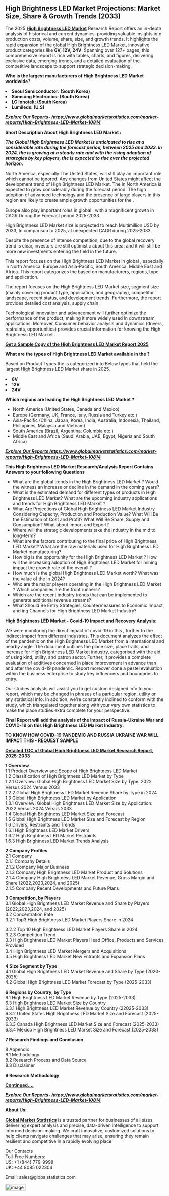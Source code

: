 <h2>High Brightness LED Market Projections: Market Size, Share & Growth Trends (2033)</h2><p>The 2025 <strong><a href="https://www.globalmarketstatistics.com/market-reports/High-Brightness-LED-Market-10814">High Brightness LED Market</a></strong> Research Report offers an in-depth analysis of historical and current dynamics, providing valuable insights into production costs, volume, share, size, and growth trends. It highlights the rapid expansion of the global High Brightness LED Market, innovative product categories like <strong>6V, 12V, 24V</strong>. Spanning over 127+ pages, this comprehensive report is rich with tables, charts, and figures, delivering exclusive data, emerging trends, and a detailed evaluation of the competitive landscape to support strategic decision-making.</p><p><strong>Who is the largest manufacturers of High Brightness LED Market worldwide?</strong></p><p><strong><li>Seoul Semiconductor: (South Korea)<li>Samsung Electronics: (South Korea)<li>LG Innotek: (South Korea)<li>Lumileds: (U.S)</strong></p><p><strong><em><a href="https://www.globalmarketstatistics.com/market-reports/High-Brightness-LED-Market-10814">Explore Our Reports-&nbsp;https://www.globalmarketstatistics.com/market-reports/High-Brightness-LED-Market-10814</a></em></strong></p><p><strong>Short Description About High Brightness LED Market :</strong></p><p><strong><em>The Global High Brightness LED Market is anticipated to rise at a considerable rate during the forecast period, between 2025 and 2033. In 2024, the is growing at a steady rate and with the rising adoption of strategies by key players, the is expected to rise over the projected horizon.</em></strong></p><p>North America, especially The United States, will still play an important role which cannot be ignored. Any changes from United States might affect the development trend of High Brightness LED Market. The in North America is expected to grow considerably during the forecast period. The high adoption of advanced technology and the presence of large players in this region are likely to create ample growth opportunities for the .</p><p>Europe also play important roles in global , with a magnificent growth in CAGR During the Forecast period 2025-2033.</p><p>High Brightness LED Market size is projected to reach Multimillion USD by 2033, In comparison to 2025, at unexpected CAGR during 2025-2033.</p><p>Despite the presence of intense competition, due to the global recovery trend is clear, investors are still optimistic about this area, and it will still be more new investments entering the field in the future.</p><p>This report focuses on the High Brightness LED Market in global , especially in North America, Europe and Asia-Pacific, South America, Middle East and Africa. This report categorizes the based on manufacturers, regions, type and application.</p><p>The report focuses on the High Brightness LED Market size, segment size (mainly covering product type, application, and geography), competitor landscape, recent status, and development trends. Furthermore, the report provides detailed cost analysis, supply chain.</p><p>Technological innovation and advancement will further optimize the performance of the product, making it more widely used in downstream applications. Moreover, Consumer behavior analysis and dynamics (drivers, restraints, opportunities) provides crucial information for knowing the High Brightness LED Market .</p><p><strong><a href="https://www.globalmarketstatistics.com/market-reports/High-Brightness-LED-Market-10814">Get a Sample Copy of the High Brightness LED Market Report 2025</a></strong></p><p><strong>What are the types of High Brightness LED Market available in the ?</strong></p><p>Based on Product Types the is categorized into Below types that held the largest High Brightness LED Market share in 2025.</p><p><strong><li>6V<li>12V<li>24V</strong></p><p><strong>Which regions are leading the High Brightness LED Market ?</strong></p><ul><li>North America (United States, Canada and Mexico)</li><li>Europe (Germany, UK, France, Italy, Russia and Turkey etc.)</li><li>Asia-Pacific (China, Japan, Korea, India, Australia, Indonesia, Thailand, Philippines, Malaysia and Vietnam)</li><li>South America (Brazil, Argentina, Columbia etc.)</li><li>Middle East and Africa (Saudi Arabia, UAE, Egypt, Nigeria and South Africa)</li></ul><p><strong><em><a href="https://www.globalmarketstatistics.com/market-reports/High-Brightness-LED-Market-10814">Explore Our Reports https://www.globalmarketstatistics.com/market-reports/High-Brightness-LED-Market-10814</a></em></strong></p><p><strong>This High Brightness LED Market Research/Analysis Report Contains Answers to your following Questions</strong></p><ul><li>What are the global trends in the High Brightness LED Market ? Would the witness an increase or decline in the demand in the coming years?</li><li>What is the estimated demand for different types of products in High Brightness LED Market? What are the upcoming industry applications and trends for High Brightness LED Market ?</li><li>What Are Projections of Global High Brightness LED Market Industry Considering Capacity, Production and Production Value? What Will Be the Estimation of Cost and Profit? What Will Be Share, Supply and Consumption? What about Import and Export?</li><li>Where will the strategic developments take the industry in the mid to long-term?</li><li>What are the factors contributing to the final price of High Brightness LED Market? What are the raw materials used for High Brightness LED Market manufacturing?</li><li>How big is the opportunity for the High Brightness LED Market ? How will the increasing adoption of High Brightness LED Market for mining impact the growth rate of the overall ?</li><li>How much is the global High Brightness LED Market worth? What was the value of the In 2024?</li><li>Who are the major players operating in the High Brightness LED Market ? Which companies are the front runners?</li><li>Which are the recent industry trends that can be implemented to generate additional revenue streams?</li><li>What Should Be Entry Strategies, Countermeasures to Economic Impact, and ing Channels for High Brightness LED Market Industry?</li></ul><p><strong>High Brightness LED Market - Covid-19 Impact and Recovery Analysis:</strong></p><p>We were monitoring the direct impact of covid-19 in this , further to the indirect impact from different industries. This document analyzes the effect of the pandemic on the High Brightness LED Market from a international and nearby angle. The document outlines the place size, place traits, and increase for High Brightness LED Market industry, categorised with the aid of using kind, utility, and patron sector. Further, it provides a complete evaluation of additives concerned in place improvement in advance than and after the covid-19 pandemic. Report moreover done a pestel evaluation within the business enterprise to study key influencers and boundaries to entry.</p><p>Our studies analysts will assist you to get custom designed info to your report, which may be changed in phrases of a particular region, utility or any statistical info. In addition, we're constantly inclined to conform with the study, which triangulated together along with your very own statistics to make the place studies extra complete for your perspective.</p><p><strong>Final Report will add the analysis of the impact of Russia-Ukraine War and COVID-19 on this High Brightness LED Market Industry.</strong></p><p><strong>TO KNOW HOW COVID-19 PANDEMIC AND RUSSIA UKRAINE WAR WILL IMPACT THIS - REQUEST SAMPLE</strong></p><p><strong><a href="https://www.globalmarketstatistics.com/market-reports/High-Brightness-LED-Market-10814">Detailed TOC of Global High Brightness LED Market Research Report, 2025-2033</a></strong></p><p><strong>1 Overview</strong><br /> 1.1 Product Overview and Scope of High Brightness LED Market<br /> 1.2 Classification of High Brightness LED Market by Type<br /> 1.2.1 Overview: Global High Brightness LED Market Size by Type: 2022 Versus 2024 Versus 2033<br /> 1.2.2 Global High Brightness LED Market Revenue Share by Type in 2024<br /> 1.3 Global High Brightness LED Market by Application<br /> 1.3.1 Overview: Global High Brightness LED Market Size by Application: 2022&nbsp;Versus 2024 Versus 2033<br /> 1.4 Global High Brightness LED Market Size and Forecast<br /> 1.5 Global High Brightness LED Market Size and Forecast by Region<br /> 1.6 Drivers, Restraints and Trends<br /> 1.6.1 High Brightness LED Market Drivers<br /> 1.6.2 High Brightness LED Market Restraints<br /> 1.6.3 High Brightness LED Market Trends Analysis</p><p><strong>2 Company Profiles</strong><br /> 2.1 Company<br /> 2.1.1 Company Details<br /> 2.1.2 Company Major Business<br /> 2.1.3 Company High Brightness LED Market Product and Solutions<br /> 2.1.4 Company High Brightness LED Market Revenue, Gross Margin and Share (2022,2023,2024, and 2025)<br /> 2.1.5 Company Recent Developments and Future Plans</p><p><strong>3 Competition, by Players</strong><br /> 3.1 Global High Brightness LED Market Revenue and Share by Players (2022,2023,2024, and 2025)<br /> 3.2 Concentration Rate<br /> 3.2.1 Top3 High Brightness LED Market Players Share in 2024</p><p>3.2.2 Top 10 High Brightness LED Market Players Share in 2024<br /> 3.2.3 Competition Trend<br /> 3.3 High Brightness LED Market Players Head Office, Products and Services Provided<br /> 3.4 High Brightness LED Market Mergers and Acquisitions<br /> 3.5 High Brightness LED Market New Entrants and Expansion Plans</p><p><strong>4 Size Segment by Type</strong><br /> 4.1 Global High Brightness LED Market Revenue and Share by Type (2020-2025)<br /> 4.2 Global High Brightness LED Market Forecast by Type (2025-2033)</p><p><strong>6 Regions by Country, by Type</strong><br /> 6.1 High Brightness LED Market Revenue by Type (2025-2033)<br /> 6.3 High Brightness LED Market Size by Country<br /> 6.3.1 High Brightness LED Market Revenue by Country (22025-2033)<br /> 6.3.2 United States High Brightness LED Market Size and Forecast (2025-2033)<br /> 6.3.3 Canada High Brightness LED Market Size and Forecast (2025-2033)<br /> 6.3.4 Mexico High Brightness LED Market Size and Forecast (2025-2033)</p><p><strong>7 Research Findings and Conclusion</strong></p><p>8 Appendix<br /> 8.1 Methodology<br /> 8.2 Research Process and Data Source<br /> 8.3 Disclaimer</p><p><strong>9 Research Methodology</strong></p><p><strong><a href="https://www.globalmarketstatistics.com/market-reports/High-Brightness-LED-Market-10814">Continued&hellip;.</a></strong></p><p><strong><em><a href="https://www.globalmarketstatistics.com/market-reports/High-Brightness-LED-Market-10814">Explore Our Reports-&nbsp;https://www.globalmarketstatistics.com/market-reports/High-Brightness-LED-Market-10814</a></em></strong></p><p><strong>About Us:</strong></p><p><strong><a href="https://www.globalmarketstatistics.com/">Global Market Statistics</a></strong> is a trusted partner for businesses of all sizes, delivering expert analysis and precise, data-driven intelligence to support informed decision-making. We craft innovative, customized solutions to help clients navigate challenges that may arise, ensuring they remain resilient and competitive in a rapidly evolving place.</p><p>Our Contacts<br /> Toll-Free Numbers:<br /> US: +1 (844) 779-9998<br /> UK: +44 8085 022304</p><p>Email: sales@globalstatistics.com</p>
<img width="65" height="21" alt="image" src="https://github.com/user-attachments/assets/84530553-4a79-441e-94a1-12e0253d0233" />
